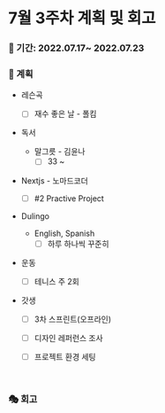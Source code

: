 # 7월 3주차 계획 및 회고

### 📆 기간: 2022.07.17~ 2022.07.23

### 📑 계획

- 레슨곡

  - [ ] 재수 좋은 날 - 폴킴
- 독서
  - 말그릇 - 김윤나
    - [ ] 33 ~
- Nextjs - 노마드코더
  - [ ] #2 Practive Project
- Dulingo
  - English, Spanish
    - [ ] 하루 하나씩 꾸준히
- 운동
  - [ ] 테니스 주 2회
- 갓생
  - [ ] 3차 스프린트(오프라인)
  - [ ] 디자인 레퍼런스 조사
  - [ ] 프로젝트 환경 세팅



<br/>

### 🎭 회고

